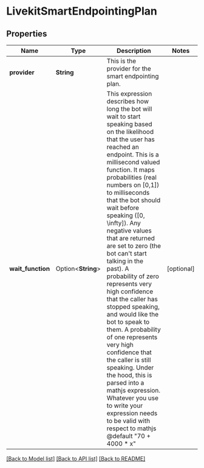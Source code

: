 # LivekitSmartEndpointingPlan

## Properties

Name | Type | Description | Notes
------------ | ------------- | ------------- | -------------
**provider** | **String** | This is the provider for the smart endpointing plan. | 
**wait_function** | Option<**String**> | This expression describes how long the bot will wait to start speaking based on the likelihood that the user has reached an endpoint.  This is a millisecond valued function. It maps probabilities (real numbers on [0,1]) to milliseconds that the bot should wait before speaking ([0, \\infty]). Any negative values that are returned are set to zero (the bot can't start talking in the past).  A probability of zero represents very high confidence that the caller has stopped speaking, and would like the bot to speak to them. A probability of one represents very high confidence that the caller is still speaking.  Under the hood, this is parsed into a mathjs expression. Whatever you use to write your expression needs to be valid with respect to mathjs  @default \"70 + 4000 * x\" | [optional]

[[Back to Model list]](../README.md#documentation-for-models) [[Back to API list]](../README.md#documentation-for-api-endpoints) [[Back to README]](../README.md)


